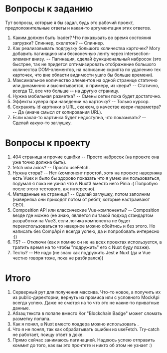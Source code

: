 # Вопросы к заданию

Тут вопросы, которые я бы задал, будь это рабочий проект, предположительные ответы и какая-то аргументация этих ответов.

1. Каким должен быть loader? Что показывать во время состояния загрузки? Спиннер, скелетон? -- Спиннер.
2. Как реализовывать подгрузку большого количества карточек? Могу добавить пагинацию или бесконечную ленту через intersection-элемент внизу. -- Пагинация, сделай функциональный набросок (это быстрее, так не придется оптимизировать отображение большого количества DOM-элементов, на написание скрипта по удалению тех карточек, что вне области видимости ушло бы больше времени).
3. Максимальное количество элементов на одной странице статично или динамично и высчитывается, к примеру, из квери? -- Статично, всегда 12, все что больше -- на другую страницу.
4. Нужна мобильная разметка? -- Смены сетки пока будет достаточно.
5. Эффекты хувера при наведении на карточку? -- Только курсор.
6. Сохранять id картинки в URL, скажем, в качестве квери-параметра? -- Да (иначе смысл от копирования URL).
7. Если какая-то картинка будет недоступна, что показывать? -- Сделай какую-то заглушку.

# Вопросы к проекту

1. 404 страница и прочие ошибки -- Просто набросок (на проекте она уже точно должна быть).
2. fetch или axios? -- Просто useFetch.
3. Нужна стора? -- Нет (компонент простой, хотя на проекте наверняка есть Vuex и было бы здорово показать что я умею им пользоваться, подумал я пока не узнал что в Nuxt3 вместо него Pinia :( Попробую после этого тестового, аж интересно).
4. Метаданные на странице? -- Сделай заглушку, потом заполним (наверняка они приходят потом от ребят, которые настраивают СЕО).
5. Composition API или классические Vue-компоненты? -- Composition везде где можно (не знаю, является ли такой подход стандартом разработки на Vue3, если логика компонента не будет переиспользоваться то наверное можно обойтись и без этого. Но написать без CompApi я всегда успею, да и попробовать интересно :))
6. TS? -- Отключи (как я помню он не на всех проектах используется, а тратить время на то чтобы "подружить" его с Nuxt буду позже).
7. Тесты? -- Не надо (не знаю как подружить Jest и Nuxt (да и Vue честно говоря тоже, пока не разбирался))

# Итого

1. Серверный рут для получения массива. Что-то новое, а получить их из public-директории, вернуть из промиса или с условного MockApi всегда успею. Даже не смотря на то что это не какие-то приватные данные.
2. Абзац текста в попапе вместо Kor "Blockchain Badge" может сломать разметку попапа.
3. Как я понял, в Nuxt вместо лоадера можно использовать <NuxtLoadingIndicator>.
4. Что я не понял, так как обрабатывать ошибки из useFetch. Try-catch не работает, поищу ответ в доке.
5. Прямо сейчас занимаюсь пагинацией. Надеюсь успею отправить коммит до того, как вы это прочтете и никто об этом не узнает :)
